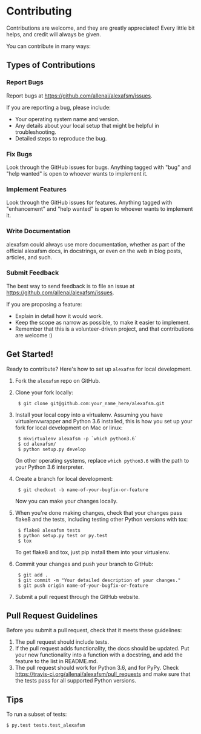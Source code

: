 Contributing
============

Contributions are welcome, and they are greatly appreciated! Every
little bit helps, and credit will always be given.

You can contribute in many ways:

Types of Contributions
----------------------

### Report Bugs

Report bugs at https://github.com/allenai/alexafsm/issues.

If you are reporting a bug, please include:

* Your operating system name and version.
* Any details about your local setup that might be helpful in troubleshooting.
* Detailed steps to reproduce the bug.

### Fix Bugs

Look through the GitHub issues for bugs. Anything tagged with "bug"
and "help wanted" is open to whoever wants to implement it.

### Implement Features

Look through the GitHub issues for features. Anything tagged with "enhancement"
and "help wanted" is open to whoever wants to implement it.

### Write Documentation

alexafsm could always use more documentation, whether as part of the
official alexafsm docs, in docstrings, or even on the web in blog posts,
articles, and such.

### Submit Feedback

The best way to send feedback is to file an issue at https://github.com/allenai/alexafsm/issues.

If you are proposing a feature:

* Explain in detail how it would work.
* Keep the scope as narrow as possible, to make it easier to implement.
* Remember that this is a volunteer-driven project, and that contributions
  are welcome :)

Get Started!
------------

Ready to contribute? Here's how to set up `alexafsm` for local development.

1. Fork the `alexafsm` repo on GitHub.

2. Clone your fork locally:

        $ git clone git@github.com:your_name_here/alexafsm.git

3. Install your local copy into a virtualenv. Assuming you have
   virtualenvwrapper and Python 3.6 installed, this is how you set up
   your fork for local development on Mac or linux:

        $ mkvirtualenv alexafsm -p `which python3.6`
        $ cd alexafsm/
        $ python setup.py develop

   On other operating systems, replace ``which python3.6`` with the path
   to your Python 3.6 interpreter.

4. Create a branch for local development:

        $ git checkout -b name-of-your-bugfix-or-feature

   Now you can make your changes locally.

5. When you're done making changes, check that your changes pass flake8 and the tests, including testing other Python versions with tox:

        $ flake8 alexafsm tests
        $ python setup.py test or py.test
        $ tox

   To get flake8 and tox, just pip install them into your virtualenv.

6. Commit your changes and push your branch to GitHub:

        $ git add .
        $ git commit -m "Your detailed description of your changes."
        $ git push origin name-of-your-bugfix-or-feature

7. Submit a pull request through the GitHub website.

Pull Request Guidelines
-----------------------

Before you submit a pull request, check that it meets these guidelines:

1. The pull request should include tests.
2. If the pull request adds functionality, the docs should be updated. Put
   your new functionality into a function with a docstring, and add the
   feature to the list in README.md.
3. The pull request should work for Python 3.6, and for PyPy. Check
   https://travis-ci.org/allenai/alexafsm/pull_requests
   and make sure that the tests pass for all supported Python versions.

Tips
----

To run a subset of tests:

    $ py.test tests.test_alexafsm


